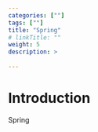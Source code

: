```yaml
---
categories: [""] 
tags: [""] 
title: "Spring"
# linkTitle: ""
weight: 5
description: >
  
---
```


# Introduction
Spring
